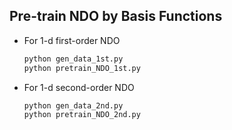 ## Pre-train NDO by Basis Functions
 - For 1-d first-order NDO
    ```bash
    python gen_data_1st.py
    python pretrain_NDO_1st.py
    ```
 - For 1-d second-order NDO
     ```bash
    python gen_data_2nd.py
    python pretrain_NDO_2nd.py
    ```